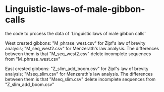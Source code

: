 # Linguistic-laws-of-male-gibbon-calls
the code to process the data of 'Linguistic laws of male gibbon calls'

West crested gibbons: "M_phrase_west.csv" for Zipf's law of brevity analysis; "M_seq_west2.csv" for Menzerath's law analysis. The differences between them is that "M_seq_west2.csv" delete incomplete sequences from "M_phrase_west.csv"

East crested gibbons: "Z_slim_add_boom.csv" for Zipf's law of brevity analysis; "Mseq_slim.csv" for Menzerath's law analysis. The differences between them is that "Mseq_slim.csv" delete incomplete sequences from "Z_slim_add_boom.csv"
